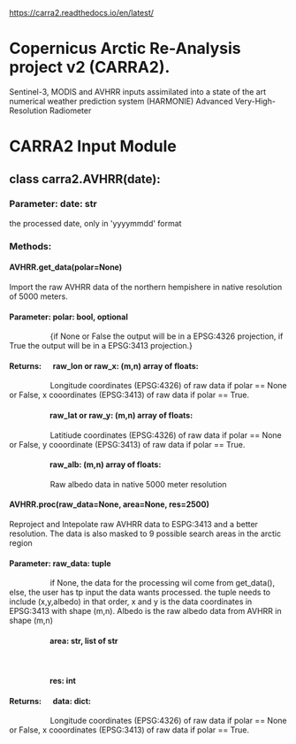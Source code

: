 https://carra2.readthedocs.io/en/latest/



# Copernicus Arctic Re-Analysis project v2 (CARRA2).
Sentinel-3, MODIS and AVHRR inputs assimilated into a state of the art numerical weather prediction system (HARMONIE)
Advanced Very-High-Resolution Radiometer
# CARRA2 Input Module

## class carra2.AVHRR(date):
### Parameter: date: str
the processed date, only in 'yyyymmdd' format

### Methods:

#### AVHRR.get_data(polar=None)

Import the raw AVHRR data of the northern hempishere in native resolution of 5000 meters.

#### Parameter: polar: bool, optional
&emsp;&emsp;&emsp;&emsp;&emsp;   {if None or False the output will be in a EPSG:4326 projection, if True the output will be in a EPSG:3413 projection.}

#### Returns:&emsp;&nbsp;&nbsp;raw_lon or raw_x: (m,n) array of floats: 

&emsp;&emsp;&emsp;&emsp;&emsp; Longitude coordinates (EPSG:4326) of raw data if polar == None or False, x cooordinates (EPSG:3413) of raw data if polar == True.
#### &emsp;&emsp;&emsp;&emsp;&emsp; raw_lat or raw_y: (m,n) array of floats:

&emsp;&emsp;&emsp;&emsp;&emsp; Latitiude coordinates (EPSG:4326) of raw data if polar == None or False, y cooordinate (EPSG:3413) of raw data if polar == True.

#### &emsp;&emsp;&emsp;&emsp;&emsp; raw_alb: (m,n) array of floats:

&emsp;&emsp;&emsp;&emsp;&emsp; Raw albedo data in native 5000 meter resolution


#### AVHRR.proc(raw_data=None, area=None, res=2500)

Reproject and Intepolate raw AVHRR data to ESPG:3413 and a better resolution.
The data is also masked to 9 possible search areas in the arctic region

#### Parameter: raw_data: tuple
&emsp;&emsp;&emsp;&emsp;&emsp;   if None, the data for the processing wil come from get_data(), else, the user has tp input the data wants processed. the tuple needs to include (x,y,albedo) in that order, x and y is the data coordinates in EPSG:3413 with shape (m,n). Albedo is the raw albedo data from AVHRR in shape (m,n)  
 
#### &emsp;&emsp;&emsp;&emsp;&emsp;  area: str, list of str
&emsp;&emsp;&emsp;&emsp;&emsp; 

#### &emsp;&emsp;&emsp;&emsp;&emsp;  res: int

 
#### Returns:&emsp;&nbsp;&nbsp;data: dict: 

&emsp;&emsp;&emsp;&emsp;&emsp; Longitude coordinates (EPSG:4326) of raw data if polar == None or False, x cooordinates (EPSG:3413) of raw data if polar == True.



